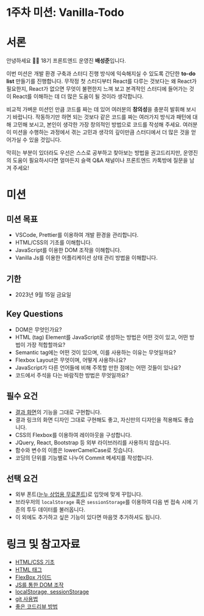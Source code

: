 # 1주차 미션: Vanilla-Todo

# 서론

안녕하세요 🙌🏻 18기 프론트엔드 운영진 **배성준**입니다.

이번 미션은 개발 환경 구축과 스터디 진행 방식에 익숙해지실 수 있도록 간단한 **to-do list** 만들기를 진행합니다. 무작정 첫 스터디부터 React를 다루는 것보다는 왜 React가 필요한지, React가 없으면 무엇이 불편한지 느껴 보고 본격적인 스터디에 들어가는 것이 React를 이해하는 데 더 많은 도움이 될 것이라 생각합니다.

비교적 가벼운 미션인 만큼 코드를 짜는 데 있어 여러분의 **창의성**을 충분히 발휘해 보시기 바랍니다. 작동하기만 하면 되는 것보다 같은 코드를 짜는 여러가지 방식과 패턴에 대해 고민해 보시고, 본인이 생각한 가장 창의적인 방법으로 코드를 작성해 주세요. 여러분이 미션을 수행하는 과정에서 겪는 고민과 생각의 깊이만큼 스터디에서 더 많은 것을 얻어가실 수 있을 것입니다.

막히는 부분이 있더라도 우선은 스스로 공부하고 찾아보는 방법을 권고드리지만, 운영진의 도움이 필요하시다면 얼마든지 슬랙 Q&A 채널이나 프론트엔드 카톡방에 질문을 남겨 주세요!

# 미션

## 미션 목표

- VSCode, Prettier를 이용하여 개발 환경을 관리합니다.
- HTML/CSS의 기초를 이해합니다.
- JavaScript를 이용한 DOM 조작을 이해합니다.
- Vanilla Js를 이용한 어플리케이션 상태 관리 방법을 이해합니다.

## 기한

- 2023년 9월 15일 금요일

## Key Questions

- DOM은 무엇인가요?
- HTML (tag) Element를 JavaScript로 생성하는 방법은 어떤 것이 있고, 어떤 방법이 가장 적합할까요?
- Semantic tag에는 어떤 것이 있으며, 이를 사용하는 이유는 무엇일까요?
- Flexbox Layout은 무엇이며, 어떻게 사용하나요?
- JavaScript가 다른 언어들에 비해 주목할 만한 점에는 어떤 것들이 있나요?
- 코드에서 주석을 다는 바람직한 방법은 무엇일까요?

## 필수 요건

- [결과 화면](https://vanilla-todo-17th-qras.vercel.app/)의 기능을 그대로 구현합니다.
- 결과 링크의 화면 디자인 그대로 구현해도 좋고, 자신만의 디자인을 적용해도 좋습니다.
- CSS의 Flexbox를 이용하여 레이아웃을 구성합니다.
- JQuery, React, Bootstrap 등 외부 라이브러리를 사용하지 않습니다.
- 함수와 변수의 이름은 lowerCamelCase로 짓습니다.
- 코딩의 단위를 기능별로 나누어 Commit 메세지를 작성합니다.

## 선택 요건

- 외부 폰트([눈누 상업용 무료폰트](https://noonnu.cc/))로 입맛에 맞게 꾸밉니다.
- 브라우저의 `localStorage` 혹은 `sessionStorage`를 이용하여 다음 번 접속 시에 기존의 투두 데이터를 불러옵니다.
- 이 외에도 추가하고 싶은 기능이 있다면 마음껏 추가하셔도 됩니다.

# 링크 및 참고자료

- [HTML/CSS 기초](https://heropy.blog/2019/04/24/html-css-starter/)
- [HTML 태그](https://heropy.blog/2019/05/26/html-elements/)
- [FlexBox 가이드](https://heropy.blog/2018/11/24/css-flexible-box/)
- [JS를 통한 DOM 조작](https://velog.io/@bining/javascript-DOM-%EC%A1%B0%EC%9E%91%ED%95%98%EA%B8%B0#append)
- [localStorage, sessionStorage](https://www.daleseo.com/js-web-storage/)
- [git 사용법](https://wayhome25.github.io/git/2017/07/08/git-first-pull-request-story/)
- [좋은 코드리뷰 방법](https://tech.kakao.com/2022/03/17/2022-newkrew-onboarding-codereview/)
